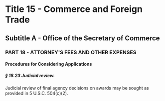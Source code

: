 
# Title 15 - Commerce and Foreign Trade
## Subtitle A - Office of the Secretary of Commerce
### PART 18 - ATTORNEY'S FEES AND OTHER EXPENSES
#### Procedures for Considering Applications
##### § 18.23 Judicial review.

Judicial review of final agency decisions on awards may be sought as provided in 5 U.S.C. 504(c)(2).

